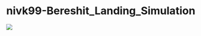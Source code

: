 # nivk99-Bereshit_Landing_Simulation
![](https://github.com/wfleshman/PID_Control/blob/master/imgs/lander.gif)
